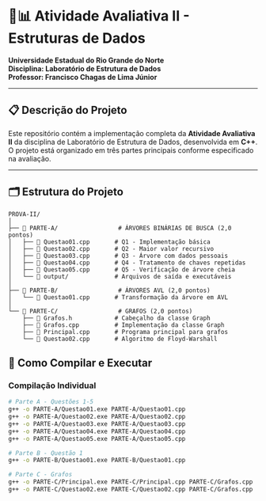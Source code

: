 # 🌳📊 Atividade Avaliativa II - Estruturas de Dados

**Universidade Estadual do Rio Grande do Norte**  
**Disciplina: Laboratório de Estrutura de Dados**  
**Professor: Francisco Chagas de Lima Júnior**

---

## 📋 Descrição do Projeto

Este repositório contém a implementação completa da **Atividade Avaliativa II** da disciplina de Laboratório de Estrutura de Dados, desenvolvida em **C++**. O projeto está organizado em três partes principais conforme especificado na avaliação.

---

## 🗂️ Estrutura do Projeto

```
PROVA-II/
│
├── 📁 PARTE-A/                 # ÁRVORES BINÁRIAS DE BUSCA (2,0 pontos)
│   ├── 📄 Questao01.cpp       # Q1 - Implementação básica
│   ├── 📄 Questao02.cpp       # Q2 - Maior valor recursivo
│   ├── 📄 Questao03.cpp       # Q3 - Árvore com dados pessoais
│   ├── 📄 Questao04.cpp       # Q4 - Tratamento de chaves repetidas
│   ├── 📄 Questao05.cpp       # Q5 - Verificação de árvore cheia
│   └── 📁 output/             # Arquivos de saída e executáveis
│
├── 📁 PARTE-B/                 # ÁRVORES AVL (2,0 pontos)
│   └── 📄 Questao01.cpp       # Transformação da árvore em AVL
│
└── 📁 PARTE-C/                 # GRAFOS (2,0 pontos)
    ├── 📄 Grafos.h            # Cabeçalho da classe Graph
    ├── 📄 Grafos.cpp          # Implementação da classe Graph
    ├── 📄 Principal.cpp       # Programa principal para grafos
    └── 📄 Questao02.cpp       # Algoritmo de Floyd-Warshall
```

## 🚀 Como Compilar e Executar

### Compilação Individual
```bash
# Parte A - Questões 1-5
g++ -o PARTE-A/Questao01.exe PARTE-A/Questao01.cpp
g++ -o PARTE-A/Questao02.exe PARTE-A/Questao02.cpp
g++ -o PARTE-A/Questao03.exe PARTE-A/Questao03.cpp
g++ -o PARTE-A/Questao04.exe PARTE-A/Questao04.cpp
g++ -o PARTE-A/Questao05.exe PARTE-A/Questao05.cpp

# Parte B - Questão 1
g++ -o PARTE-B/Questao01.exe PARTE-B/Questao01.cpp

# Parte C - Grafos
g++ -o PARTE-C/Principal.exe PARTE-C/Principal.cpp PARTE-C/Grafos.cpp
g++ -o PARTE-C/Questao02.exe PARTE-C/Questao02.cpp PARTE-C/Grafos.cpp
